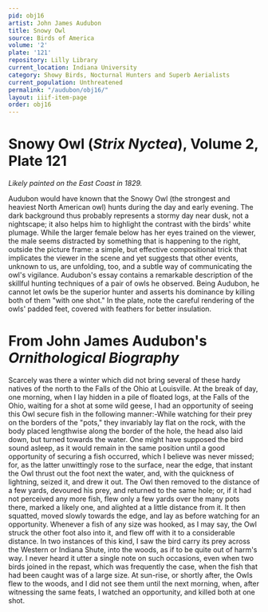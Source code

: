 ```yaml
---
pid: obj16
artist: John James Audubon
title: Snowy Owl
source: Birds of America
volume: '2'
plate: '121'
repository: Lilly Library
current_location: Indiana University
category: Showy Birds, Nocturnal Hunters and Superb Aerialists
current_population: Unthreatened
permalink: "/audubon/obj16/"
layout: iiif-item-page
order: obj16
---
```


# Snowy Owl (_Strix Nyctea_), Volume 2, Plate 121

_Likely painted on the East Coast in 1829._

Audubon would have known that the Snowy Owl (the strongest and heaviest North American owl) hunts during the day and early evening. The dark background thus probably represents a stormy day near dusk, not a nightscape; it also helps him to highlight the contrast with the birds' white plumage. While the larger female below has her eyes trained on the viewer, the male seems distracted by something that is happening to the right, outside the picture frame: a simple, but effective compositional trick that implicates the viewer in the scene and yet suggests that other events, unknown to us, are unfolding, too, and a subtle way of communicating the owl's vigilance. Audubon's essay contains a remarkable description of the skillful hunting techniques of a pair of owls he observed. Being Audubon, he cannot let owls be the superior hunter and asserts his dominance by killing both of them "with one shot." In the plate, note the careful rendering of the owls' padded feet, covered with feathers for better insulation.

# From John James Audubon's _Ornithological Biography_

Scarcely was there a winter which did not bring several of these hardy natives of the north to the Falls of the Ohio at Louisville. At the break of day, one morning, when I lay hidden in a pile of floated logs, at the Falls of the Ohio, waiting for a shot at some wild geese, I had an opportunity of seeing this Owl secure fish in the following manner:-While watching for their prey on the borders of the "pots," they invariably lay flat on the rock, with the body placed lengthwise along the border of the hole, the head also laid down, but turned towards the water. One might have supposed the bird sound asleep, as it would remain in the same position until a good opportunity of securing a fish occurred, which I believe was never missed; for, as the latter unwittingly rose to the surface, near the edge, that instant the Owl thrust out the foot next the water, and, with the quickness of lightning, seized it, and drew it out. The Owl then removed to the distance of a few yards, devoured his prey, and returned to the same hole; or, if it had not perceived any more fish, flew only a few yards over the many pots there, marked a likely one, and alighted at a little distance from it. It then squatted, moved slowly towards the edge, and lay as before watching for an opportunity. Whenever a fish of any size was hooked, as I may say, the Owl struck the other foot also into it, and flew off with it to a considerable distance. In two instances of this kind, I saw the bird carry its prey across the Western or Indiana Shute, into the woods, as if to be quite out of harm's way. I never heard it utter a single note on such occasions, even when two birds joined in the repast, which was frequently the case, when the fish that had been caught was of a large size. At sun-rise, or shortly after, the Owls flew to the woods, and I did not see them until the next morning, when, after witnessing the same feats, I watched an opportunity, and killed both at one shot.

